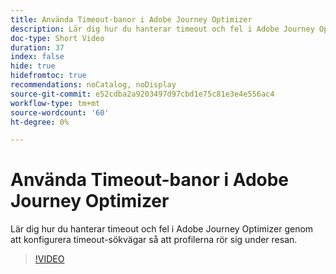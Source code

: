 ```yaml
---
title: Använda Timeout-banor i Adobe Journey Optimizer
description: Lär dig hur du hanterar timeout och fel i Adobe Journey Optimizer genom att konfigurera timeout-sökvägar så att profilerna rör sig under resan.
doc-type: Short Video
duration: 37
index: false
hide: true
hidefromtoc: true
recommendations: noCatalog, noDisplay
source-git-commit: e52cdba2a9203497d97cbd1e75c81e3e4e556ac4
workflow-type: tm+mt
source-wordcount: '60'
ht-degree: 0%

---
```



# Använda Timeout-banor i Adobe Journey Optimizer

Lär dig hur du hanterar timeout och fel i Adobe Journey Optimizer genom att konfigurera timeout-sökvägar så att profilerna rör sig under resan.

<!-- 62_S522_3442522_36_using-timeout-paths-in-adobe-journey-optimizer -->
>[!VIDEO](https://video.tv.adobe.com/v/3460472/?learn=on&enablevpops=true&captions=swe)
